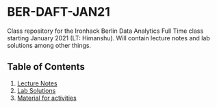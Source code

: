# BER-DAFT-JAN21

Class repository for the Ironhack Berlin Data Analytics Full Time class starting January 2021 (LT: Himanshu). Will contain lecture notes and lab solutions among other things.

## Table of Contents

1. [Lecture Notes](https://github.com/n1oftheabove/BER-DAFT-JAN21/tree/main/Lessons)
2. [Lab Solutions](https://github.com/n1oftheabove/BER-DAFT-JAN21/tree/main/Labs/Solutions)
3. [Material for activities](https://github.com/n1oftheabove/BER-DAFT-JAN21/tree/main/Activities)
